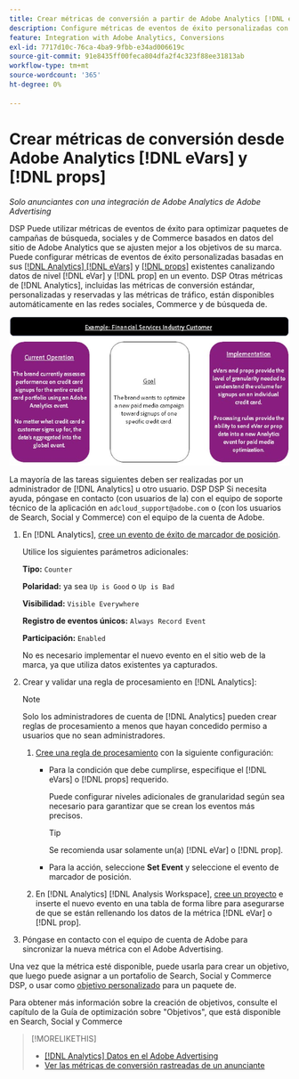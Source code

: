 ```yaml
---
title: Crear métricas de conversión a partir de Adobe Analytics [!DNL eVars]  y props
description: Configure métricas de eventos de éxito personalizadas con datos de nivel  [!DNL eVar] y  [!DNL prop].
feature: Integration with Adobe Analytics, Conversions
exl-id: 7717d10c-76ca-4ba9-9fbb-e34ad006619c
source-git-commit: 91e8435ff00feca804dfa2f4c323f88ee31813ab
workflow-type: tm+mt
source-wordcount: '365'
ht-degree: 0%

---
```


# Crear métricas de conversión desde Adobe Analytics [!DNL eVars] y [!DNL props]

*Solo anunciantes con una integración de Adobe Analytics de Adobe Advertising*

DSP Puede utilizar métricas de eventos de éxito para optimizar paquetes de campañas de búsqueda, sociales y de Commerce basados en datos del sitio de Adobe Analytics que se ajusten mejor a los objetivos de su marca. Puede configurar métricas de eventos de éxito personalizadas basadas en sus [[!DNL Analytics] [!DNL eVars]](https://experienceleague.adobe.com/docs/analytics/components/dimensions/evar.html?lang=es) y [[!DNL props]](https://experienceleague.adobe.com/docs/analytics/components/dimensions/prop.html?lang=es) existentes canalizando datos de nivel [!DNL eVar] y [!DNL prop] en un evento. DSP Otras métricas de [!DNL Analytics], incluidas las métricas de conversión estándar, personalizadas y reservadas y las métricas de tráfico, están disponibles automáticamente en las redes sociales, Commerce y de búsqueda de.

![Ejemplo de uso](/help/integrations/assets/a4adc-conversion-evar-example.jpg "Ejemplo de uso")

La mayoría de las tareas siguientes deben ser realizadas por un administrador de [!DNL Analytics] u otro usuario. DSP DSP Si necesita ayuda, póngase en contacto (con usuarios de la) con el equipo de soporte técnico de la aplicación en `adcloud_support@adobe.com` o (con los usuarios de Search, Social y Commerce) con el equipo de la cuenta de Adobe.

1. En [!DNL Analytics], [cree un evento de éxito de marcador de posición](https://experienceleague.adobe.com/es/docs/analytics/admin/admin-tools/manage-report-suites/edit-report-suite/conversion-variables/success-event).

   Utilice los siguientes parámetros adicionales:

   **Tipo:** `Counter`

   **Polaridad:** ya sea `Up is Good` o `Up is Bad`

   **Visibilidad:** `Visible Everywhere`

   **Registro de eventos únicos:** `Always Record Event`

   **Participación:** `Enabled`

   No es necesario implementar el nuevo evento en el sitio web de la marca, ya que utiliza datos existentes ya capturados.

1. Crear y validar una regla de procesamiento en [!DNL Analytics]:

   >[!NOTE]
   >
   >Solo los administradores de cuenta de [!DNL Analytics] pueden crear reglas de procesamiento a menos que hayan concedido permiso a usuarios que no sean administradores.

   1. [Cree una regla de procesamiento](https://experienceleague.adobe.com/docs/analytics/admin/admin-tools/manage-report-suites/edit-report-suite/report-suite-general/c-processing-rules/c-processing-rules-configuration/t-processing-rules.html?lang=es) con la siguiente configuración:

      * Para la condición que debe cumplirse, especifique el [!DNL eVars] o [!DNL props] requerido.

        Puede configurar niveles adicionales de granularidad según sea necesario para garantizar que se crean los eventos más precisos.

        >[!TIP]
        >
        >Se recomienda usar solamente un(a) [!DNL eVar] o [!DNL prop].

      * Para la acción, seleccione **Set Event** y seleccione el evento de marcador de posición.

   1. En [!DNL Analytics] [!DNL Analysis Workspace], [cree un proyecto](https://experienceleague.adobe.com/docs/analytics/analyze/analysis-workspace/home.html?lang=es) e inserte el nuevo evento en una tabla de forma libre para asegurarse de que se están rellenando los datos de la métrica [!DNL eVar] o [!DNL prop].

1. Póngase en contacto con el equipo de cuenta de Adobe para sincronizar la nueva métrica con el Adobe Advertising.

Una vez que la métrica esté disponible, puede usarla para crear un objetivo, que luego puede asignar a un portafolio de Search, Social y Commerce DSP, o usar como [objetivo personalizado](/help/dsp/optimization/custom-goal.md) para un paquete de.

Para obtener más información sobre la creación de objetivos, consulte el capítulo de la Guía de optimización sobre &quot;Objetivos&quot;, que está disponible en Search, Social y Commerce

>[!MORELIKETHIS]
>
>* [[!DNL Analytics] Datos en el Adobe Advertising](/help/integrations/analytics/analytics-data-in-advertising.md)
>* [Ver las métricas de conversión rastreadas de un anunciante](/help/search-social-commerce/admin/conversion-metrics/conversion-metric-view-tracked.md)
